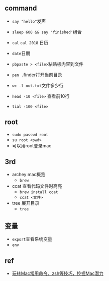 

## command
+ `say "hello"`发声
+ `sleep 600 && say 'finished'`组合

+ `cal` `cal 2018` 日历
+ `date`日期

+ `pbpaste > <file>`粘贴板内容到文件
+ `pen .`finder打开当前目录
+ `wc -l out.txt`文件多少行
+ `head -10 <file>` 查看前10行
+ `tial -100 <file>`

## root
+ `sudo passwd root`
+ `su root <pwd>`
+ 可以用root登录mac
## 3rd

+ archey  mac概览
    - `brew`
+ ccat 查看代码文件时高亮
    - `brew install ccat`
    - `ccat <文件>`
+ tree 展开目录
    - `tree` 

## 变量
+ `export`查看系统变量
+ `env`

## ref
+ [玩转Mac常用命令、zsh等技巧，挖掘Mac潜力](https://www.jianshu.com/p/28de342f5ecc)